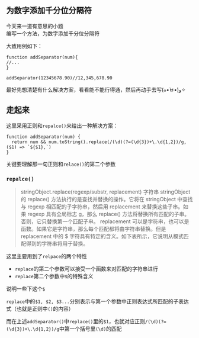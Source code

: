 ## 为数字添加千分位分隔符
今天来一道有意思的小题   
编写一个方法，为数字添加千分位分隔符   

大致用例如下：
```
function addSeparator(num){
//...  
}

addSeparator(12345678.90)//12,345,678.90
```

最好先想清楚有什么解决方案，看看能不能行得通，然后再动手去写(๑•̀ㅂ•́)و✧

## 走起来

这里采用正则和```repalce()```来给出一种解决方案：
```
function addSeparator(num) {
  return num && num.toString().replace(/(\d)(?=(\d{3})+\.\d{1,2})/g, ($1) => `${$1},`)
}
```

关键要理解那一句正则和```relace()```的第二个参数

###  ```repalce()```

>stringObject.replace(regexp/substr, replacement)
字符串 stringObject 的 replace() 方法执行的是查找并替换的操作。它将在 stringObject 中查找与 regexp 相匹配的子字符串，然后用 replacement 来替换这些子串。如果 regexp 具有全局标志 g，那么 replace() 方法将替换所有匹配的子串。否则，它只替换第一个匹配子串。
replacement 可以是字符串，也可以是函数。如果它是字符串，那么每个匹配都将由字符串替换。但是 replacement 中的 $ 字符具有特定的含义。如下表所示，它说明从模式匹配得到的字符串将用于替换。

这里主要用到了```relpace```的两个特性   

- ```replace```的第二个参数可以接受一个函数来对匹配的字符串进行
- ```replace```第二个参数中```$```的特殊含义

说明一些下这个```$```   

```replace```中的```$1, $2, $3...```分别表示与第一个参数中正则表达式所匹配的子表达式（也就是正则中```()```的内容）   

而在上述```addSeparator()```中```replace()```里的```$1```，也就对应正则```/(\d)(?=(\d{3})+\.\d{1,2})/g```中第一个括号里```(\d)```的匹配
